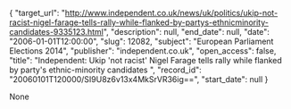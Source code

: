 {
  "target_url": "http://www.independent.co.uk/news/uk/politics/ukip-not-racist-nigel-farage-tells-rally-while-flanked-by-partys-ethnicminority-candidates-9335123.html", 
  "description": null, 
  "end_date": null, 
  "date": "2006-01-01T12:00:00", 
  "slug": 12082, 
  "subject": "European Parliament Elections 2014", 
  "publisher": "independent.co.uk", 
  "open_access": false, 
  "title": "Independent:  Ukip 'not racist' Nigel Farage tells rally while flanked by party's ethnic-minority candidates ", 
  "record_id": "20060101T120000/SI9U8z6v13x4MkSrVR36ig==", 
  "start_date": null
}

None